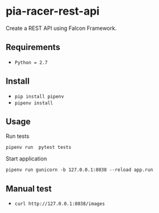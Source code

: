 # pia-racer-rest-api

Create a REST API using Falcon Framework.

## Requirements

* `Python = 2.7`

## Install

* `pip install pipenv`
* `pipenv install`

## Usage

Run tests

`pipenv run  pytest tests`

Start application

`pipenv run gunicorn -b 127.0.0.1:8038 --reload app.run`

## Manual test

* `curl http://127.0.0.1:8038/images`
